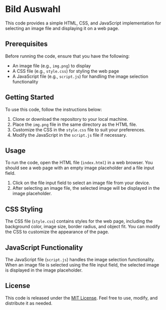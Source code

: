 # Bild Auswahl

This code provides a simple HTML, CSS, and JavaScript implementation for selecting an image file and displaying it on a web page.

## Prerequisites

Before running the code, ensure that you have the following:

- An image file (e.g., `img.png`) to display
- A CSS file (e.g., `style.css`) for styling the web page
- A JavaScript file (e.g., `script.js`) for handling the image selection functionality

## Getting Started

To use this code, follow the instructions below:

1. Clone or download the repository to your local machine.
2. Place the `img.png` file in the same directory as the HTML file.
3. Customize the CSS in the `style.css` file to suit your preferences.
4. Modify the JavaScript in the `script.js` file if necessary.

## Usage

To run the code, open the HTML file (`index.html`) in a web browser. You should see a web page with an empty image placeholder and a file input field.

1. Click on the file input field to select an image file from your device.
2. After selecting an image file, the selected image will be displayed in the image placeholder.

## CSS Styling

The CSS file (`style.css`) contains styles for the web page, including the background color, image size, border radius, and object fit. You can modify the CSS to customize the appearance of the page.

## JavaScript Functionality

The JavaScript file (`script.js`) handles the image selection functionality. When an image file is selected using the file input field, the selected image is displayed in the image placeholder.

## License

This code is released under the [MIT License](LICENSE). Feel free to use, modify, and distribute it as needed.